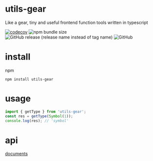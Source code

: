 # utils-gear

Like a gear, tiny and useful frontend function tools written in typescript

[![codecov](https://codecov.io/gh/cirolee/utils-gear/branch/main/graph/badge.svg)](https://codecov.io/gh/cirolee/utils-gear/branch/main) ![npm bundle size](https://img.shields.io/bundlephobia/min/utils-gear) ![GitHub release (release name instead of tag name)](https://img.shields.io/github/v/release/cirolee/utils-gear) ![GitHub](https://img.shields.io/github/license/cirolee/utils-gear)

# install

npm

```shell
npm install utils-gear
```

# usage

```typescript
import { getType } from 'utils-gear';
const res = getType(Symbol(1));
console.log(res); // 'symbol'
```

# api

[documents](https://cirolee.github.io/utils-gear/)

